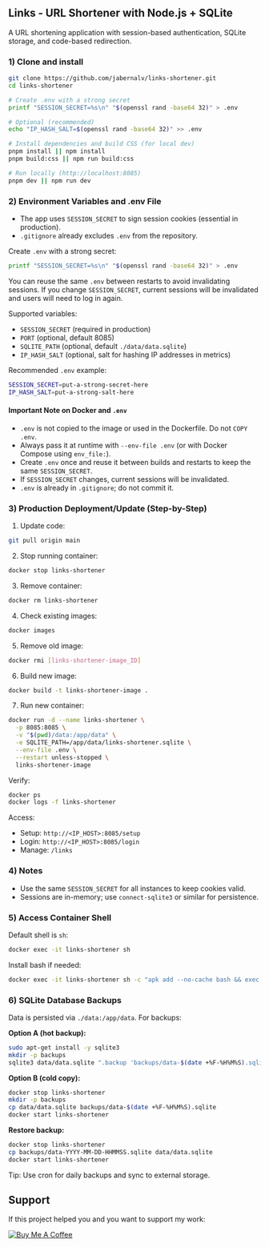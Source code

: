 ## Links - URL Shortener with Node.js + SQLite

A URL shortening application with session-based authentication, SQLite storage, and code-based redirection.

### 1) Clone and install

```bash
git clone https://github.com/jabernalv/links-shortener.git
cd links-shortener

# Create .env with a strong secret
printf "SESSION_SECRET=%s\n" "$(openssl rand -base64 32)" > .env

# Optional (recommended)
echo "IP_HASH_SALT=$(openssl rand -base64 32)" >> .env

# Install dependencies and build CSS (for local dev)
pnpm install || npm install
pnpm build:css || npm run build:css

# Run locally (http://localhost:8085)
pnpm dev || npm run dev
```

### 2) Environment Variables and .env File

- The app uses `SESSION_SECRET` to sign session cookies (essential in production).
- `.gitignore` already excludes `.env` from the repository.

Create `.env` with a strong secret:

```bash
printf "SESSION_SECRET=%s\n" "$(openssl rand -base64 32)" > .env
```

You can reuse the same `.env` between restarts to avoid invalidating sessions. If you change `SESSION_SECRET`, current sessions will be invalidated and users will need to log in again.

Supported variables:

- `SESSION_SECRET` (required in production)
- `PORT` (optional, default 8085)
- `SQLITE_PATH` (optional, default `./data/data.sqlite`)
- `IP_HASH_SALT` (optional, salt for hashing IP addresses in metrics)

Recommended `.env` example:

```bash
SESSION_SECRET=put-a-strong-secret-here
IP_HASH_SALT=put-a-strong-salt-here
```

#### Important Note on Docker and `.env`

- `.env` is not copied to the image or used in the Dockerfile. Do not `COPY .env`.
- Always pass it at runtime with `--env-file .env` (or with Docker Compose using `env_file:`).
- Create `.env` once and reuse it between builds and restarts to keep the same `SESSION_SECRET`.
- If `SESSION_SECRET` changes, current sessions will be invalidated.
- `.env` is already in `.gitignore`; do not commit it.

### 3) Production Deployment/Update (Step-by-Step)

1. Update code:

```bash
git pull origin main
```

2. Stop running container:

```bash
docker stop links-shortener
```

3. Remove container:

```bash
docker rm links-shortener
```

4. Check existing images:

```bash
docker images
```

5. Remove old image:

```bash
docker rmi [links-shortener-image_ID]
```

6. Build new image:

```bash
docker build -t links-shortener-image .
```

7. Run new container:

```bash
docker run -d --name links-shortener \
  -p 8085:8085 \
  -v "$(pwd)/data:/app/data" \
  -e SQLITE_PATH=/app/data/links-shortener.sqlite \
  --env-file .env \
  --restart unless-stopped \
  links-shortener-image
```

Verify:

```bash
docker ps
docker logs -f links-shortener
```

Access:

- Setup: `http://<IP_HOST>:8085/setup`
- Login: `http://<IP_HOST>:8085/login`
- Manage: `/links`

### 4) Notes

- Use the same `SESSION_SECRET` for all instances to keep cookies valid.
- Sessions are in-memory; use `connect-sqlite3` or similar for persistence.

### 5) Access Container Shell

Default shell is `sh`:

```bash
docker exec -it links-shortener sh
```

Install bash if needed:

```bash
docker exec -it links-shortener sh -c "apk add --no-cache bash && exec bash"
```

### 6) SQLite Database Backups

Data is persisted via `./data:/app/data`. For backups:

**Option A (hot backup):**

```bash
sudo apt-get install -y sqlite3
mkdir -p backups
sqlite3 data/data.sqlite ".backup 'backups/data-$(date +%F-%H%M%S).sqlite'"
```

**Option B (cold copy):**

```bash
docker stop links-shortener
mkdir -p backups
cp data/data.sqlite backups/data-$(date +%F-%H%M%S).sqlite
docker start links-shortener
```

**Restore backup:**

```bash
docker stop links-shortener
cp backups/data-YYYY-MM-DD-HHMMSS.sqlite data/data.sqlite
docker start links-shortener
```

Tip: Use cron for daily backups and sync to external storage.

## Support

If this project helped you and you want to support my work:

[![Buy Me A Coffee](https://img.buymeacoffee.com/button-api/?text=Buy%20me%20a%20coffee&emoji=☕&slug=jabernalw&button_colour=FFDD00&font_colour=000000&font_family=Poppins&outline_colour=000000&coffee_colour=ffffff)](https://www.buymeacoffee.com/jabernalw)
